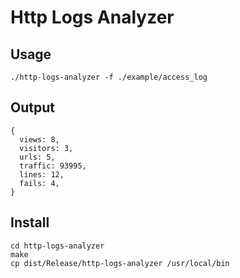 Http Logs Analyzer
=====

Usage
-----

```shell
./http-logs-analyzer -f ./example/access_log
```

Output
------

```shell
{
  views: 8,
  visitors: 3,
  urls: 5,
  traffic: 93995,
  lines: 12,
  fails: 4,
}
```

Install
-------

```shell
cd http-logs-analyzer
make
cp dist/Release/http-logs-analyzer /usr/local/bin
```